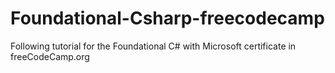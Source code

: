 # Foundational-Csharp-freecodecamp
Following tutorial for the Foundational C# with Microsoft certificate in freeCodeCamp.org
